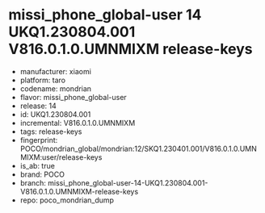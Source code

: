 # missi_phone_global-user 14 UKQ1.230804.001 V816.0.1.0.UMNMIXM release-keys
- manufacturer: xiaomi
- platform: taro
- codename: mondrian
- flavor: missi_phone_global-user
- release: 14
- id: UKQ1.230804.001
- incremental: V816.0.1.0.UMNMIXM
- tags: release-keys
- fingerprint: POCO/mondrian_global/mondrian:12/SKQ1.230401.001/V816.0.1.0.UMNMIXM:user/release-keys
- is_ab: true
- brand: POCO
- branch: missi_phone_global-user-14-UKQ1.230804.001-V816.0.1.0.UMNMIXM-release-keys
- repo: poco_mondrian_dump
